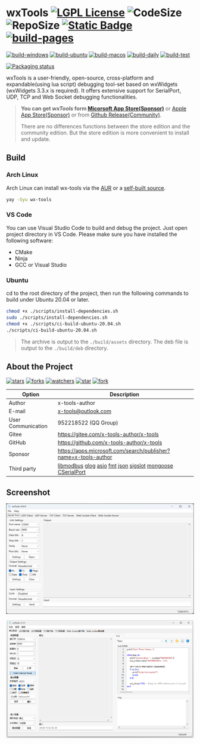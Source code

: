 # wxTools  [![LGPL License](https://img.shields.io/badge/License-wxWindows-blue.svg)](https://www.gnu.org/licenses/lgpl-3.0.html) ![CodeSize](https://img.shields.io/github/languages/code-size/x-tools-author/wx-tools) ![RepoSize](https://img.shields.io/github/repo-size/x-tools-author/wx-tools) [![Static Badge](https://img.shields.io/badge/sponsor-Microsoft_Sotre-blue)](https://www.microsoft.com/store/apps/9P29H1NDNKBB) [![build-pages](https://github.com/x-tools-author/wx-tools/actions/workflows/build-pages.yml/badge.svg)](https://github.com/x-tools-author/wx-tools/actions/workflows/build-pages.yml)

[![build-windows](https://github.com/x-tools-author/wx-tools/actions/workflows/build-windows.yml/badge.svg)](https://github.com/x-tools-author/wx-tools/actions/workflows/build-windows.yml)
[![build-ubuntu](https://github.com/x-tools-author/wx-tools/actions/workflows/build-ubuntu.yml/badge.svg)](https://github.com/x-tools-author/wx-tools/actions/workflows/build-ubuntu.yml)
[![build-macos](https://github.com/x-tools-author/wx-tools/actions/workflows/build-macos.yml/badge.svg)](https://github.com/x-tools-author/wx-tools/actions/workflows/build-macos.yml)
[![build-daily](https://github.com/x-tools-author/wx-tools/actions/workflows/build-daily.yml/badge.svg)](https://github.com/x-tools-author/wx-tools/actions/workflows/build-daily.yml)
[![build-test](https://github.com/x-tools-author/wx-tools/actions/workflows/build-test.yml/badge.svg)](https://github.com/x-tools-author/wx-tools/actions/workflows/build-test.yml)

[![Packaging status](https://repology.org/badge/vertical-allrepos/wx-tools.svg)](https://repology.org/project/wx-tools/versions)

wxTools is a user-friendly, open-source, cross-platform and expandable(using lua script) debugging tool-set based on wxWidgets (wxWidgets 3.3.x is required). It offers extensive support for SerialPort, UDP, TCP and Web Socket debugging functionalities.

> **You can get *wxTools* form [Micorsoft App Store(Sponsor)](https://www.microsoft.com/store/apps/9NX1D0CCV9T7)** or [Apple App Store(Sponsor)](https://apps.apple.com/cn/app/wxtools/id6751503985?mt=12) or from [Github Release(Community)](https://github.com/x-tools-author/wx-tools/releases).
>
> There are no differences functions between the store edition and the community edition. But the store edition is more convenient to install and update.

## Build

### Arch Linux

Arch Linux can install wx-tools via the [AUR](https://aur.archlinux.org/packages/wx-tools) or a [self-built source](https://github.com/taotieren/aur-repo).

```bash
yay -Syu wx-tools
```

### VS Code

You can use Visual Studio Code to build and debug the project. Just open project directory in VS Code. Please make sure you have installed the following software:

- CMake
- Ninja
- GCC or Visual Studio

### Ubuntu

cd to the root directory of the project, then run the following commands to build under Ubuntu 20.04 or later.

```bash
chmod +x ./scripts/install-dependencies.sh
sudo ./scripts/install-dependencies.sh
chmod +x ./scripts/ci-build-ubuntu-20.04.sh
./scripts/ci-build-ubuntu-20.04.sh
```

> The archive is output to the `./build/assets` directory. The deb file is output to the `./build/deb` directory.

## About the Project

<!--https://sdpro.top/blog/html/article/1016.html-->
[![stars](https://img.shields.io/github/stars/x-tools-author/wx-tools?style=social)](https://img.shields.io/github/stars/x-tools-author/wx-tools?style=social)
[![forks](https://img.shields.io/github/forks/x-tools-author/wx-tools?style=social)](https://img.shields.io/github/forks/x-tools-author/wx-tools?style=social)
[![watchers](https://img.shields.io/github/watchers/x-tools-author/wx-tools?style=social)](https://img.shields.io/github/watchers/x-tools-author/wx-tools?style=social)
[![star](https://gitee.com/x-tools-author/wx-tools/badge/star.svg?theme=dark)](https://gitee.com/x-tools-author/wx-tools/stargazers)
[![fork](https://gitee.com/x-tools-author/wx-tools/badge/fork.svg?theme=dark)](https://gitee.com/x-tools-author/wx-tools/members)

|Option|Description|
|---|---|
|Author|x-tools-author|
|E-mail|<x-tools@outlook.com>|
|User Communication| 952218522 (QQ Group)|
|Gitee| <https://gitee.com/x-tools-author/x-tools>|
|GitHub| <https://github.com/x-tools-author/x-tools>|
|Sponsor|<https://apps.microsoft.com/search/publisher?name=x-tools-author>|
|Third party|[libmodbus](https://github.com/stephane/libmodbus) [glog](https://github.com/google/glog) [asio](https://github.com/boostorg/asio) [fmt](https://github.com/fmtlib/fmt) [json](https://github.com/nlohmann/json) [sigslot](https://github.com/palacaze/sigslot) [mongoose]( https://github.com/cesanta/mongoose) [CSerialPort](https://github.com/itas109/CSerialPort)|

## Screenshot

![en_US](docs/assets/en_US.png)

![zh_CN](docs/assets/zh_CN.png)
